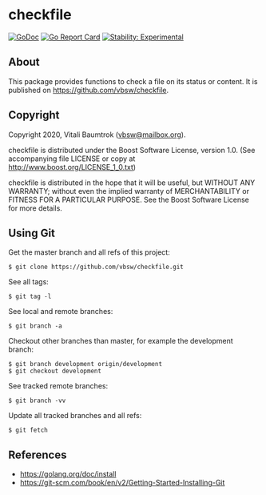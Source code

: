 # checkfile

[![GoDoc](https://godoc.org/github.com/vbsw/checkfile?status.svg)](https://godoc.org/github.com/vbsw/checkfile) [![Go Report Card](https://goreportcard.com/badge/github.com/vbsw/checkfile)](https://goreportcard.com/report/github.com/vbsw/checkfile) [![Stability: Experimental](https://masterminds.github.io/stability/experimental.svg)](https://masterminds.github.io/stability/experimental.html)

## About
This package provides functions to check a file on its status or content. It is published on <https://github.com/vbsw/checkfile>.

## Copyright
Copyright 2020, Vitali Baumtrok (vbsw@mailbox.org).

checkfile is distributed under the Boost Software License, version 1.0. (See accompanying file LICENSE or copy at http://www.boost.org/LICENSE_1_0.txt)

checkfile is distributed in the hope that it will be useful, but WITHOUT ANY WARRANTY; without even the implied warranty of MERCHANTABILITY or FITNESS FOR A PARTICULAR PURPOSE. See the Boost Software License for more details.

## Using Git
Get the master branch and all refs of this project:

	$ git clone https://github.com/vbsw/checkfile.git

See all tags:

	$ git tag -l

See local and remote branches:

	$ git branch -a

Checkout other branches than master, for example the development branch:

	$ git branch development origin/development
	$ git checkout development

See tracked remote branches:

	$ git branch -vv

Update all tracked branches and all refs:

	$ git fetch

## References
- https://golang.org/doc/install
- https://git-scm.com/book/en/v2/Getting-Started-Installing-Git
